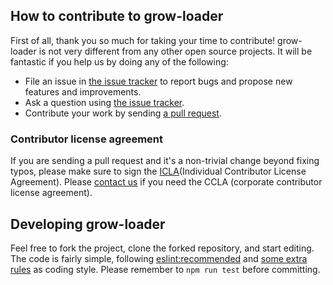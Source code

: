 ## How to contribute to grow-loader

First of all, thank you so much for taking your time to contribute! grow-loader is not very different from any other open source projects. It will
be fantastic if you help us by doing any of the following:

- File an issue in [the issue tracker](https://github.com/line/grow-loader/issues)
  to report bugs and propose new features and improvements.
- Ask a question using [the issue tracker](https://github.com/line/grow-loader/issues).
- Contribute your work by sending [a pull request](https://github.com/line/grow-loader/pulls).

### Contributor license agreement

If you are sending a pull request and it's a non-trivial change beyond fixing typos, please make sure to sign
the [ICLA](https://feedback.line.me/enquete/public/2436-xBEZjlSq)(Individual Contributor License Agreement). Please
[contact us](https://github.com/line/grow-loader/issues) if you need the CCLA (corporate contributor license agreement).


## Developing grow-loader

Feel free to fork the project, clone the forked repository, and start editing.
The code is fairly simple, following [eslint:recommended](https://eslint.org/docs/rules/) and [some extra rules](./.eslintrc.js) as coding style. Please remember to `npm run test` before committing.